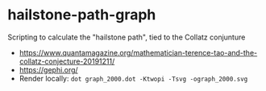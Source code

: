 # hailstone-path-graph
Scripting to calculate the "hailstone path", tied to the Collatz conjunture

- <https://www.quantamagazine.org/mathematician-terence-tao-and-the-collatz-conjecture-20191211/>
- <https://gephi.org/>
- Render locally: `dot graph_2000.dot -Ktwopi -Tsvg -ograph_2000.svg`
